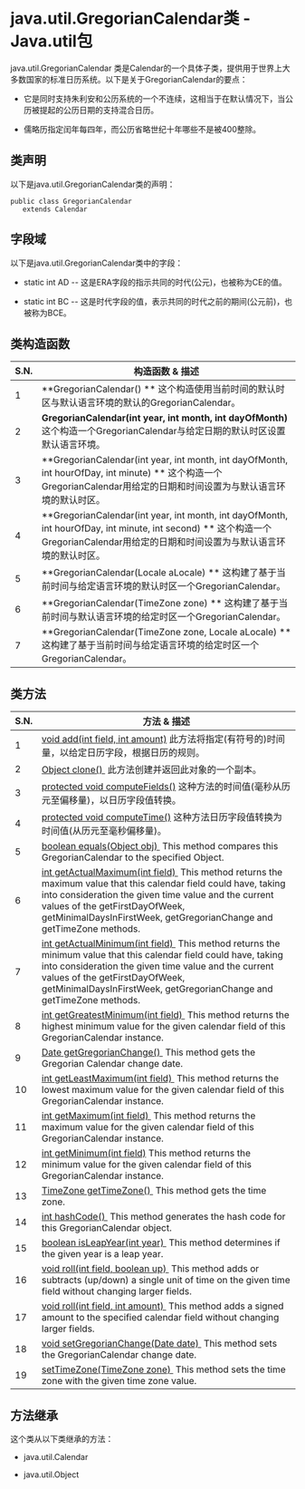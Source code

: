 # java.util.GregorianCalendar类 - Java.util包

java.util.GregorianCalendar 类是Calendar的一个具体子类，提供用于世界上大多数国家的标准日历系统。以下是关于GregorianCalendar的要点：

*   它是同时支持朱利安和公历系统的一个不连续，这相当于在默认情况下，当公历被提起的公历日期的支持混合日历。

*   儒略历指定闰年每四年，而公历省略世纪十年哪些不是被400整除。

## 类声明

以下是java.util.GregorianCalendar类的声明：

```
public class GregorianCalendar
   extends Calendar
```

## 字段域

以下是java.util.GregorianCalendar类中的字段：

*   static int AD -- 这是ERA字段的指示共同的时代(公元)，也被称为CE的值。

*   static int BC -- 这是时代字段的值，表示共同的时代之前的期间(公元前)，也被称为BCE。

## 类构造函数

| S.N. | 构造函数 & 描述 |
| --- | --- |
| 1 | **GregorianCalendar() ** 这个构造使用当前时间的默认时区与默认语言环境的默认的GregorianCalendar。 |
| 2 | **GregorianCalendar(int year, int month, int dayOfMonth)** 这个构造一个GregorianCalendar与给定日期的默认时区设置默认语言环境。 |
| 3 | **GregorianCalendar(int year, int month, int dayOfMonth, int hourOfDay, int minute) ** 这个构造一个GregorianCalendar用给定的日期和时间设置为与默认语言环境的默认时区。 |
| 4 | **GregorianCalendar(int year, int month, int dayOfMonth, int hourOfDay, int minute, int second) ** 这个构造一个GregorianCalendar用给定的日期和时间设置为与默认语言环境的默认时区。 |
| 5 | **GregorianCalendar(Locale aLocale) ** 这构建了基于当前时间与给定语言环境的默认时区一个GregorianCalendar。 |
| 6 | **GregorianCalendar(TimeZone zone) ** 这构建了基于当前时间与默认语言环境的给定时区一个GregorianCalendar。 |
| 7 | **GregorianCalendar(TimeZone zone, Locale aLocale) ** 这构建了基于当前时间与给定语言环境的给定时区一个GregorianCalendar。 |

## 类方法

| S.N. | 方法 & 描述 |
| --- | --- |
| 1 | [void add(int field, int amount)](http://www.yiibai.com/java/util/gregoriancalendar_add.html) 此方法将指定(有符号的)时间量，以给定日历字段，根据日历的规则。 |
| 2 | [Object clone() ](http://www.yiibai.com/java/util/gregoriancalendar_clone.html) 此方法创建并返回此对象的一个副本。 |
| 3 | [protected void computeFields()](http://www.yiibai.com/java/util/gregoriancalendar_computefields.html) 这种方法的时间值(毫秒从历元至偏移量)，以日历字段值转换。 |
| 4 | [protected void computeTime()](http://www.yiibai.com/java/util/gregoriancalendar_.computetime.html) 这种方法日历字段值转换为时间值(从历元至毫秒偏移量)。 |
| 5 | [boolean equals(Object obj) ](http://www.yiibai.com/java/util/gregoriancalendar_equals.html) This method compares this GregorianCalendar to the specified Object. |
| 6 | [int getActualMaximum(int field) ](http://www.yiibai.com/java/util/gregoriancalendar_getactualmaximum.html) This method returns the maximum value that this calendar field could have, taking into consideration the given time value and the current values of the getFirstDayOfWeek, getMinimalDaysInFirstWeek, getGregorianChange and getTimeZone methods. |
| 7 | [int getActualMinimum(int field) ](http://www.yiibai.com/java/util/gregoriancalendar_getactualminimum.html) This method returns the minimum value that this calendar field could have, taking into consideration the given time value and the current values of the getFirstDayOfWeek, getMinimalDaysInFirstWeek, getGregorianChange and getTimeZone methods. |
| 8 | [int getGreatestMinimum(int field) ](http://www.yiibai.com/java/util/gregoriancalendar_getgreatestminimum.html) This method returns the highest minimum value for the given calendar field of this GregorianCalendar instance. |
| 9 | [Date getGregorianChange() ](http://www.yiibai.com/java/util/gregoriancalendar_getgregorianchange.html) This method gets the Gregorian Calendar change date. |
| 10 | [int getLeastMaximum(int field) ](http://www.yiibai.com/java/util/gregoriancalendar_getleastmaximum.html) This method returns the lowest maximum value for the given calendar field of this GregorianCalendar instance. |
| 11 | [int getMaximum(int field) ](http://www.yiibai.com/java/util/gregoriancalendar_getmaximum.html) This method returns the maximum value for the given calendar field of this GregorianCalendar instance. |
| 12 | [int getMinimum(int field)](http://www.yiibai.com/java/util/gregoriancalendar_getminimum.html) This method returns the minimum value for the given calendar field of this GregorianCalendar instance. |
| 13 | [TimeZone getTimeZone() ](http://www.yiibai.com/java/util/gregoriancalendar_gettimezone.html) This method gets the time zone. |
| 14 | [int hashCode() ](http://www.yiibai.com/java/util/gregoriancalendar_hashcode.html) This method generates the hash code for this GregorianCalendar object. |
| 15 | [boolean isLeapYear(int year) ](http://www.yiibai.com/java/util/gregoriancalendar_isleapyear.html) This method determines if the given year is a leap year. |
| 16 | [void roll(int field, boolean up) ](http://www.yiibai.com/java/util/gregoriancalendar_roll.html) This method adds or subtracts (up/down) a single unit of time on the given time field without changing larger fields. |
| 17 | [void roll(int field, int amount) ](http://www.yiibai.com/java/util/gregoriancalendar_roll_amount.html) This method adds a signed amount to the specified calendar field without changing larger fields. |
| 18 | [void setGregorianChange(Date date) ](http://www.yiibai.com/java/util/gregoriancalendar_setgregorianchange.html) This method sets the GregorianCalendar change date. |
| 19 | [setTimeZone(TimeZone zone) ](http://www.yiibai.com/java/util/gregoriancalendar_settimezone.html) This method sets the time zone with the given time zone value. |

## 方法继承

这个类从以下类继承的方法：

*   java.util.Calendar

*   java.util.Object

